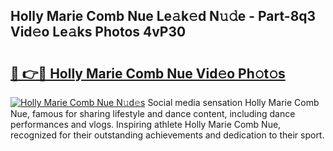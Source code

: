 ## Holly Marie Comb Nue Le𝚊k𝚎d N𝚞𝚍e - Part-8q3 Vid𝚎o Le𝚊ks Photos 4vP30

# <h2><a href="http://fb50hq9.evod.top/?m=Holly+Marie+Comb+Nue">🔗 👉🔴 Holly Marie Comb Nue Vid𝚎o Ph𝚘t𝚘s</a></h2>

[![Holly Marie Comb Nue N𝚞d𝚎s](https://i.imgur.com/8V9OHl7.gif)](http://fb50hq9.evod.top/?m=Holly+Marie+Comb+Nue)
Social media sensation Holly Marie Comb Nue, famous for sharing lifestyle and dance content, including dance performances and vlogs. Inspiring athlete Holly Marie Comb Nue, recognized for their outstanding achievements and dedication to their sport. 
